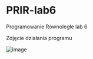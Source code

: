 # PRIR-lab6
 Programowanie Równoległe lab 6
 
 
 Zdjęcie działania programu
 
 ![image](https://user-images.githubusercontent.com/24593366/143925119-64506245-a694-498d-9d2f-8c8a2a50c8ea.png)

